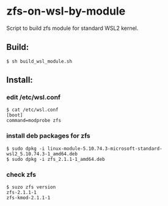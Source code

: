 # zfs-on-wsl-by-module
Script to build zfs module for standard WSL2 kernel.

## Build:
```
$ sh build_wsl_module.sh
```

## Install:

### edit /etc/wsl.conf
```
$ cat /etc/wsl.conf
[boot]
command=modprobe zfs
```

### install deb packages for zfs
```
$ sudo dpkg -i linux-module-5.10.74.3-microsoft-standard-wsl2_5.10.74.3-1_amd64.deb
$ sudo dpkg -i zfs_2.1.1-1_amd64.deb
```

### check zfs
```
$ suzo zfs version
zfs-2.1.1-1
zfs-kmod-2.1.1-1
```
